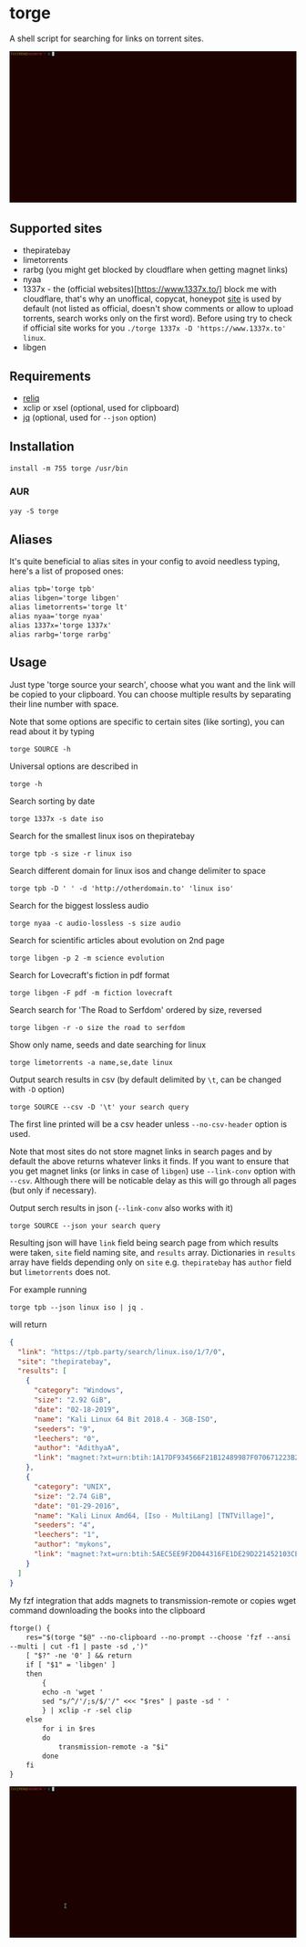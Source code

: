 # torge

A shell script for searching for links on torrent sites.

![example](example.gif)

## Supported sites

 - thepiratebay
 - limetorrents
 - rarbg (you might get blocked by cloudflare when getting magnet links)
 - nyaa
 - 1337x - the (official websites)[https://www.1337x.to/] block me with cloudflare, that's why an unoffical, copycat, honeypot [site](https://www.1337xx.to) is used by default (not listed as official, doesn't show comments or allow to upload torrents, search works only on the first word). Before using try to check if official site works for you `./torge 1337x -D 'https://www.1337x.to' linux`.
 - libgen

## Requirements

 - [reliq](https://github.com/TUVIMEN/reliq)
 - xclip or xsel (optional, used for clipboard)
 - [jq](https://github.com/jqlang/jq) (optional, used for `--json` option)

## Installation

```shell
install -m 755 torge /usr/bin
```

### AUR

```shell
yay -S torge
```

## Aliases

It's quite beneficial to alias sites in your config to avoid needless typing, here's a list of proposed ones:

```shell
alias tpb='torge tpb'
alias libgen='torge libgen'
alias limetorrents='torge lt'
alias nyaa='torge nyaa'
alias 1337x='torge 1337x'
alias rarbg='torge rarbg'
```

## Usage

Just type 'torge source your search', choose what you want and the link will be copied to your clipboard. You can choose multiple results by separating their line number with space.

Note that some options are specific to certain sites (like sorting), you can read about it by typing

```shell
torge SOURCE -h
```

Universal options are described in

```shell
torge -h
```

Search sorting by date

```shell
torge 1337x -s date iso
```

Search for the smallest linux isos on thepiratebay

```shell
torge tpb -s size -r linux iso
```

Search different domain for linux isos and change delimiter to space

```shell
torge tpb -D ' ' -d 'http://otherdomain.to' 'linux iso'
```

Search for the biggest lossless audio

```shell
torge nyaa -c audio-lossless -s size audio
```

Search for scientific articles about evolution on 2nd page

```shell
torge libgen -p 2 -m science evolution
```

Search for Lovecraft's fiction in pdf format

```shell
torge libgen -F pdf -m fiction lovecraft
```

Search search for 'The Road to Serfdom' ordered by size, reversed

```shell
torge libgen -r -o size the road to serfdom
```

Show only name, seeds and date searching for linux

```shell
torge limetorrents -a name,se,date linux
```

Output search results in csv (by default delimited by `\t`, can be changed with `-D` option)

```shell
torge SOURCE --csv -D '\t' your search query
```

The first line printed will be a csv header unless `--no-csv-header` option is used.

Note that most sites do not store magnet links in search pages and by default the above returns whatever links it finds. If you want to ensure that you get magnet links (or links in case of `libgen`) use `--link-conv` option with `--csv`. Although there will be noticable delay as this will go through all pages (but only if necessary).

Output serch results in json (`--link-conv` also works with it)

```shell
torge SOURCE --json your search query
```

Resulting json will have `link` field being search page from which results were taken, `site` field naming site, and `results` array. Dictionaries in `results` array have fields depending only on `site` e.g. `thepiratebay` has `author` field but `limetorrents` does not.

For example running

```shell
torge tpb --json linux iso | jq .
```

will return

```json
{
  "link": "https://tpb.party/search/linux.iso/1/7/0",
  "site": "thepiratebay",
  "results": [
    {
      "category": "Windows",
      "size": "2.92 GiB",
      "date": "02-18-2019",
      "name": "Kali Linux 64 Bit 2018.4 - 3GB-ISO",
      "seeders": "9",
      "leechers": "0",
      "author": "AdithyaA",
      "link": "magnet:?xt=urn:btih:1A17DF934566F21B12489987F070671223B23A9D&dn=Kali+Linux+64+Bit+2018.4+-+3GB-ISO&tr=http%3A%2F%2Fp4p.arenabg.com%3A1337%2Fannounce&tr=udp%3A%2F%2F47.ip-51-68-199.eu%3A6969%2Fannounce&tr=udp%3A%2F%2F9.rarbg.me%3A2780%2Fannounce&tr=udp%3A%2F%2F9.rarbg.to%3A2710%2Fannounce&tr=udp%3A%2F%2F9.rarbg.to%3A2730%2Fannounce&tr=udp%3A%2F%2F9.rarbg.to%3A2920%2Fannounce&tr=udp%3A%2F%2Fopen.stealth.si%3A80%2Fannounce&tr=udp%3A%2F%2Fopentracker.i2p.rocks%3A6969%2Fannounce&tr=udp%3A%2F%2Ftracker.coppersurfer.tk%3A6969%2Fannounce&tr=udp%3A%2F%2Ftracker.cyberia.is%3A6969%2Fannounce&tr=udp%3A%2F%2Ftracker.dler.org%3A6969%2Fannounce&tr=udp%3A%2F%2Ftracker.internetwarriors.net%3A1337%2Fannounce&tr=udp%3A%2F%2Ftracker.leechers-paradise.org%3A6969%2Fannounce&tr=udp%3A%2F%2Ftracker.openbittorrent.com%3A6969%2Fannounce&tr=udp%3A%2F%2Ftracker.opentrackr.org%3A1337&tr=udp%3A%2F%2Ftracker.pirateparty.gr%3A6969%2Fannounce&tr=udp%3A%2F%2Ftracker.tiny-vps.com%3A6969%2Fannounce&tr=udp%3A%2F%2Ftracker.torrent.eu.org%3A451%2Fannounce"
    },
    {
      "category": "UNIX",
      "size": "2.74 GiB",
      "date": "01-29-2016",
      "name": "Kali Linux Amd64, [Iso - MultiLang] [TNTVillage]",
      "seeders": "4",
      "leechers": "1",
      "author": "mykons",
      "link": "magnet:?xt=urn:btih:5AEC5EE9F2D044316FE1DE29D221452103CEB958&dn=Kali+Linux+Amd64%2C+%5BIso+-+MultiLang%5D+%5BTNTVillage%5D&tr=http%3A%2F%2Fp4p.arenabg.com%3A1337%2Fannounce&tr=udp%3A%2F%2F47.ip-51-68-199.eu%3A6969%2Fannounce&tr=udp%3A%2F%2F9.rarbg.me%3A2780%2Fannounce&tr=udp%3A%2F%2F9.rarbg.to%3A2710%2Fannounce&tr=udp%3A%2F%2F9.rarbg.to%3A2730%2Fannounce&tr=udp%3A%2F%2F9.rarbg.to%3A2920%2Fannounce&tr=udp%3A%2F%2Fopen.stealth.si%3A80%2Fannounce&tr=udp%3A%2F%2Fopentracker.i2p.rocks%3A6969%2Fannounce&tr=udp%3A%2F%2Ftracker.coppersurfer.tk%3A6969%2Fannounce&tr=udp%3A%2F%2Ftracker.cyberia.is%3A6969%2Fannounce&tr=udp%3A%2F%2Ftracker.dler.org%3A6969%2Fannounce&tr=udp%3A%2F%2Ftracker.internetwarriors.net%3A1337%2Fannounce&tr=udp%3A%2F%2Ftracker.leechers-paradise.org%3A6969%2Fannounce&tr=udp%3A%2F%2Ftracker.openbittorrent.com%3A6969%2Fannounce&tr=udp%3A%2F%2Ftracker.opentrackr.org%3A1337&tr=udp%3A%2F%2Ftracker.pirateparty.gr%3A6969%2Fannounce&tr=udp%3A%2F%2Ftracker.tiny-vps.com%3A6969%2Fannounce&tr=udp%3A%2F%2Ftracker.torrent.eu.org%3A451%2Fannounce"
    }
  ]
}
```

My fzf integration that adds magnets to transmission-remote or copies wget command downloading the books into the clipboard

```shell
ftorge() {
    res="$(torge "$@" --no-clipboard --no-prompt --choose 'fzf --ansi --multi | cut -f1 | paste -sd ,')"
    [ "$?" -ne '0' ] && return
    if [ "$1" = 'libgen' ]
    then
        {
        echo -n 'wget '
        sed "s/^/'/;s/$/'/" <<< "$res" | paste -sd ' '
        } | xclip -r -sel clip
    else
        for i in $res
        do
            transmission-remote -a "$i"
        done
    fi
}
```

![example2](example2.gif)
